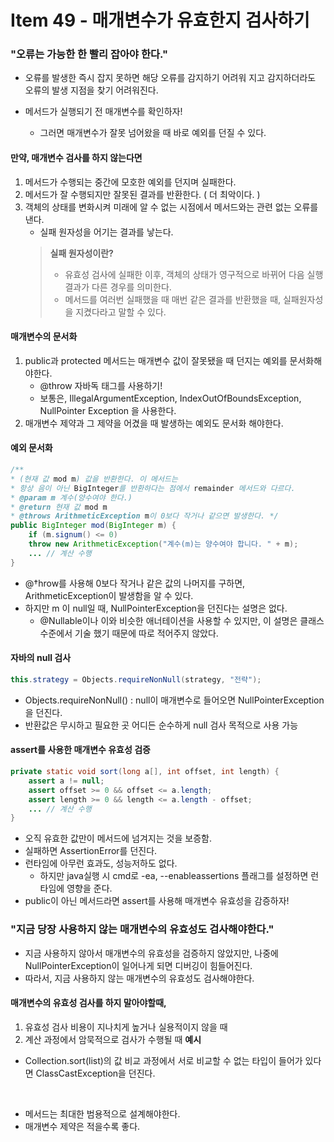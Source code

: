 # Item 49 - 매개변수가 유효한지 검사하기

### "오류는 가능한 한 빨리 잡아야 한다."
* 오류를 발생한 즉시 잡지 못하면 해당 오류를 감지하기 어려워 지고 감지하더라도 오류의 발생 지점을 찾기 어려워진다.

* 메서드가 실행되기 전 매개변수를 확인하자!
	* 그러면 매개변수가 잘못 넘어왔을 때 바로 예외를 던질 수 있다.

#### 만약, 매개변수 검사를 하지 않는다면
1. 메서드가 수행되는 중간에 모호한 예외를 던지며 실패한다.
2. 메서드가 잘 수행되지만 잘못된 결과를 반환한다. ( 더 최악이다. )
3. 객체의 상태를 변화시켜 미래에 알 수 없는 시점에서 메서드와는 관련 없는 오류를 낸다.
	* 실패 원자성을 어기는 결과를 낳는다.
	> **실패 원자성이란?**
	> * 유효성 검사에 실패한 이후, 객체의 상태가 영구적으로 바뀌어 다음 실행 결과가 다른 경우를 의미한다.
	> * 메서드를 여러번 실패했을 때 매번 같은 결과를 반환했을 때, 실패원자성을 지켰다라고 말할 수 있다.


#### 매개변수의 문서화
1. public과 protected 메서드는 매개변수 값이 잘못됐을 때 던지는 예외를 문서화해야한다.
	* @throw 자바독 태그를 사용하기!
	* 보통은, IllegalArgumentException, IndexOutOfBoundsException, NullPointer Exception 을 사용한다.
2. 매개변수 제약과 그 제약을 어겼을 때 발생하는 예외도 문서화 해야한다.

#### 예외 문서화
```java
/**
* (현재 값 mod m) 값을 반환한다. 이 메서드는
* 항상 음이 아닌 BigInteger를 반환하다는 점에서 remainder 메서드와 다르다.
* @param m 계수(양수여야 한다.)
* @return 현재 값 mod m
* @throws ArithmeticException m이 0보다 작거나 같으면 발생한다. */
public BigInteger mod(BigInteger m) {
	if (m.signum() <= 0)
	throw new ArithmeticException("계수(m)는 양수여야 합니다. " + m);
	... // 계산 수행
}
```
* @†hrow를 사용해 0보다 작거나 같은 값의 나머지를 구하면, ArithmeticException이 발생함을 알 수 있다.
* 하지만 m 이 null일 때, NullPointerException을 던진다는 설명은 없다.
	* @Nullable이나 이와 비슷한 애너테이션을 사용할 수 있지만, 이 설명은 클래스 수준에서 기술 했기 때문에 따로 적어주지 않았다.

#### 자바의 null 검사
```java
this.strategy = Objects.requireNonNull(strategy, "전략");
```
* Objects.requireNonNull() : null이 매개변수로 들어오면 NullPointerException을 던진다.
* 반환값은 무시하고 필요한 곳 어디든 순수하게 null 검사 목적으로 사용 가능

#### assert를 사용한 매개변수 유효성 검증
```java
private static void sort(long a[], int offset, int length) {
	assert a != null;
	assert offset >= 0 && offset <= a.length;
	assert length >= 0 && length <= a.length - offset;
	... // 계산 수행
}
```
* 오직 유효한 값만이 메서드에 넘겨지는 것을 보증함.
* 실패하면 AssertionError를 던진다.
* 런타임에 아무런 효과도, 성능저하도 없다.
	* 하지만 java실행 시 cmd로 -ea, --enableassertions 플래그를 설정하면 런타임에 영향을 준다.
* public이 아닌 메서드라면 assert를 사용해 매개변수 유효성을 감증하자!

### "지금 당장 사용하지 않는 매개변수의 유효성도 검사해야한다."
* 지금 사용하지 않아서 매개변수의 유효성을 검증하지 않았지만, 나중에 NullPointerException이 일어나게 되면 디버깅이 힘들어진다.
* 따라서, 지금 사용하지 않는 매개변수의 유효성도 검사해야한다.

#### 매개변수의 유효성 검사를 하지 말아야할때,
1. 유효성 검사 비용이 지나치게 높거나 실용적이지 않을 때
2. 계산 과정에서 암묵적으로 검사가 수행될 때
**예시**
* Collection.sort(list)의 값 비교 과정에서 서로 비교할 수 없는 타입이 들어가 있다면 ClassCastException을 던진다.

</br>

* 메서드는 최대한 범용적으로 설계해야한다.
* 매개변수 제약은 적을수록 좋다.

<!--
```java

```
 -->
